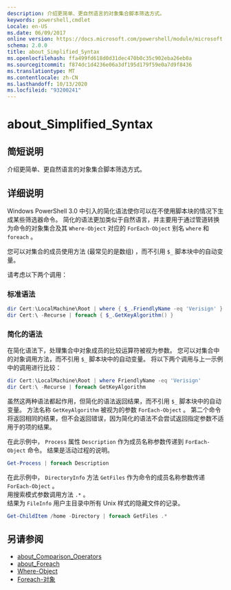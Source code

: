```yaml
---
description: 介绍更简单、更自然语言的对象集合脚本筛选方式。
keywords: powershell,cmdlet
Locale: en-US
ms.date: 06/09/2017
online version: https://docs.microsoft.com/powershell/module/microsoft.powershell.core/about/about_simplified_syntax?view=powershell-5.1&WT.mc_id=ps-gethelp
schema: 2.0.0
title: about_Simplified_Syntax
ms.openlocfilehash: ffa499fd618d0d31dec470b0c35c902eba26eb0a
ms.sourcegitcommit: f874dc1d4236e06a3df195d179f59e0a7d9f8436
ms.translationtype: MT
ms.contentlocale: zh-CN
ms.lasthandoff: 10/13/2020
ms.locfileid: "93200241"
---
```

# <a name="about_simplified_syntax"></a>about_Simplified_Syntax

## <a name="short-description"></a>简短说明

介绍更简单、更自然语言的对象集合脚本筛选方式。

## <a name="long-description"></a>详细说明

Windows PowerShell 3.0 中引入的简化语法使你可以在不使用脚本块的情况下生成某些筛选器命令。 简化的语法更加类似于自然语言，并主要用于通过管道转换为命令的对象集合及其 `Where-Object` 对应的 `ForEach-Object` 别名 `where` 和 `foreach` 。

您可以对集合的成员使用方法 (最常见的是数组) ，而不引用 `$_` 脚本块中的自动变量。

请考虑以下两个调用：

### <a name="standard-syntax"></a>标准语法

```powershell
dir Cert:\LocalMachine\Root | where { $_.FriendlyName -eq 'Verisign' }
dir Cert:\ -Recurse | foreach { $_.GetKeyAlgorithm() }
```

### <a name="simplified-syntax"></a>简化的语法

在简化语法下，处理集合中对象成员的比较运算符被视为参数。 您可以对集合中的对象调用方法，而不引用 `$_` 脚本块中的自动变量。
将以下两个调用与上一示例中的调用进行比较：

```powershell
dir Cert:\LocalMachine\Root | where FriendlyName -eq 'Verisign'
dir Cert:\ -Recurse | foreach GetKeyAlgorithm
```

虽然这两种语法都起作用，但简化的语法返回结果，而不引用 `$_` 脚本块中的自动变量。
方法名称 `GetKeyAlgorithm` 被视为的参数 `ForEach-Object` 。
第二个命令将返回相同的结果，但不会返回错误，因为简化的语法不会尝试返回指定参数不适用于的项的结果。

在此示例中， `Process` 属性 `Description` 作为成员名称参数传递到 `ForEach-Object` 命令。 结果是活动过程的说明。

```powershell
Get-Process | foreach Description
```

在此示例中， `DirectoryInfo` 方法 `GetFiles` 作为命令的成员名称参数传递 `ForEach-Object` 。  
用搜索模式参数调用方法 `.*` 。  
结果为 `FileInfo` 用户主目录中所有 Unix 样式的隐藏文件的记录。 

```powershell
Get-ChildItem /home -Directory | foreach GetFiles .*
```

## <a name="see-also"></a>另请参阅

- [about_Comparison_Operators](about_Comparison_Operators.md)
- [about_Foreach](about_Foreach.md)
- [Where-Object](xref:Microsoft.PowerShell.Core.Where-Object)
- [Foreach-对象](xref:Microsoft.PowerShell.Core.ForEach-Object)
